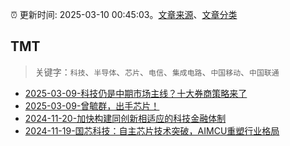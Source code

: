 :alarm_clock: 更新时间: 2025-03-10 00:45:03。[文章来源](/README.md)、[文章分类](/TAGS.md)

## TMT


> 关键字：`科技`、`半导体`、`芯片`、`电信`、`集成电路`、`中国移动`、`中国联通`



- [2025-03-09-科技仍是中期市场主线？十大券商策略来了](https://www.cls.cn/detail/1965924) 
- [2025-03-09-曾毓群，出手芯片！](https://www.cls.cn/detail/1965845) 
- [2024-11-20-加快构建同创新相适应的科技金融体制](https://xueqiu.com/9193403816/313561745) 
- [2024-11-19-国芯科技：自主芯片技术突破，AIMCU重塑行业格局](https://xueqiu.com/8151841495/313402043) 
